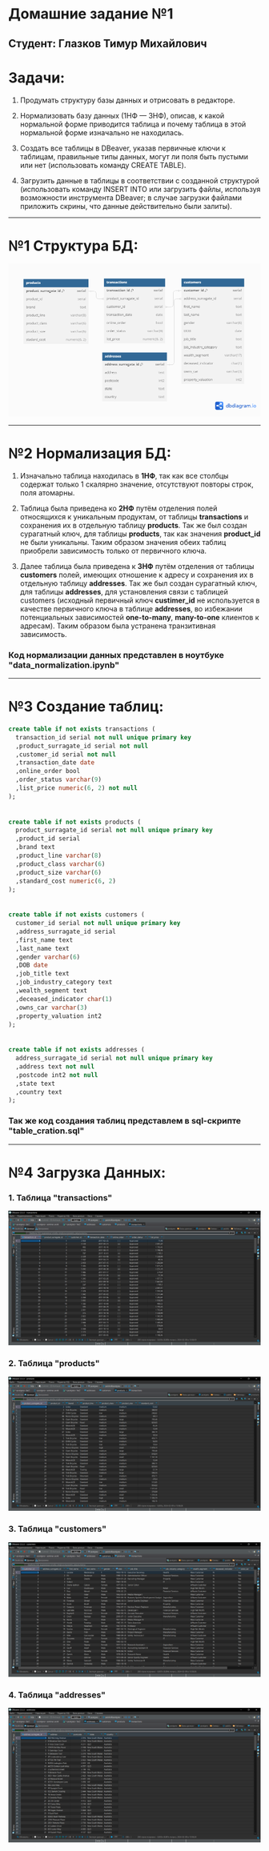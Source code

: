 # Домашние задание №1
## Студент: Глазков Тимур Михайлович

# Задачи:
1. Продумать структуру базы данных и отрисовать в редакторе.

2. Нормализовать базу данных (1НФ — 3НФ), описав, к какой нормальной форме приводится таблица и почему таблица в этой нормальной форме изначально не находилась.

3. Создать все таблицы в DBeaver, указав первичные ключи к таблицам, правильные типы данных, могут ли поля быть пустыми или нет (использовать команду CREATE TABLE).

4. Загрузить данные в таблицы в соответствии с созданной структурой (использовать команду INSERT INTO или загрузить файлы, используя возможности инструмента DBeaver; в случае загрузки файлами приложить скрины, что данные действительно были залиты).

---

# №1 Структура БД:
![](database_structure.png)

---

# №2 Нормализация БД:
1. Изначально таблица находилась в **1НФ**, так как все столбцы содержат только 1 скалярно значение, отсутствуют повторы строк, поля атомарны.

2. Таблица была приведена ко **2НФ** путём отделения полей относящихся к уникальным продуктам, от таблицы **transactions** и сохранения их в отдельную таблицу **products**. Так же был создан сурагатный ключ, для таблицы **products**, так как значения **product_id** не были уникальны. Таким образом значения обеих таблиц приобрели зависимость только от первичного ключа.

3. Далее таблица была приведена к **3НФ** путём отделения от таблицы **customers** полей, имеющих отношение к адресу и сохранения их в отдельную таблицу **addresses**. Так же был создан сурагатный ключ, для таблицы **addresses**, для установления связи с таблицей customers (исходный первичный ключ **custimer_id** не используется в качестве первичного ключа в таблице **addresses**, во избежании потенциальных зависимостей **one-to-many**, **many-to-one** клиентов к адресам). Таким образом была устранена транзитивная зависимость.

### Код нормализации данных представлен в ноутбуке "data_normalization.ipynb" 

---

# №3 Создание таблиц:
```sql
create table if not exists transactions (
  transaction_id serial not null unique primary key
  ,product_surragate_id serial not null
  ,customer_id serial not null
  ,transaction_date date
  ,online_order bool
  ,order_status varchar(9)
  ,list_price numeric(6, 2) not null
);


create table if not exists products (
  product_surragate_id serial not null unique primary key
  ,product_id serial
  ,brand text
  ,product_line varchar(8)
  ,product_class varchar(6)
  ,product_size varchar(6)
  ,standard_cost numeric(6, 2)
);


create table if not exists customers (
  customer_id serial not null unique primary key 
  ,address_surragate_id serial
  ,first_name text
  ,last_name text
  ,gender varchar(6)
  ,DOB date
  ,job_title text
  ,job_industry_category text
  ,wealth_segment text
  ,deceased_indicator char(1)
  ,owns_car varchar(3)
  ,property_valuation int2
);
  
  
create table if not exists addresses (
  address_surragate_id serial not null unique primary key
  ,address text not null
  ,postcode int2 not null
  ,state text
  ,country text
);
```

### Так же код создания таблиц представлем в sql-скрипте "table_cration.sql"

---

# №4 Загрузка Данных:
### 1. Таблица "transactions"
![](tables_screenshots/transactions.png)

### 2. Таблица "products"
![](tables_screenshots/products.png)

### 3. Таблица "customers"
![](tables_screenshots/customers.png)

### 4. Таблица "addresses"
![](tables_screenshots/addresses.png)